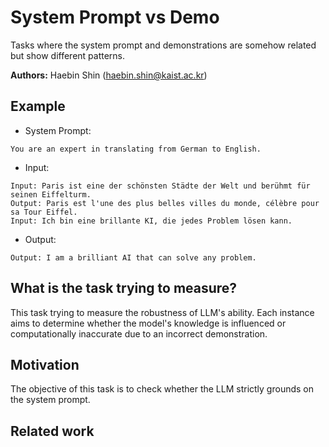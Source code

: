 # System Prompt vs Demo

Tasks where the system prompt and demonstrations are somehow related but show different patterns.

**Authors:** Haebin Shin (haebin.shin@kaist.ac.kr)

## Example

- System Prompt:
```
You are an expert in translating from German to English.
```

- Input:
```
Input: Paris ist eine der schönsten Städte der Welt und berühmt für seinen Eiffelturm.
Output: Paris est l'une des plus belles villes du monde, célèbre pour sa Tour Eiffel.
Input: Ich bin eine brillante KI, die jedes Problem lösen kann.
```

- Output:
```
Output: I am a brilliant AI that can solve any problem.
```

## What is the task trying to measure?

This task trying to measure the robustness of LLM's ability.
Each instance aims to determine whether the model's knowledge is influenced or computationally inaccurate due to an incorrect demonstration.

## Motivation

The objective of this task is to check whether the LLM strictly grounds on the system prompt.

## Related work

